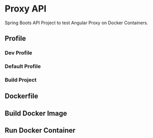 # Proxy API
Spring Boots API Project to test Angular Proxy on Docker Containers.

## Profile

### Dev Profile

### Default Profile

### Build Project


## Dockerfile


## Build Docker Image


## Run Docker Container